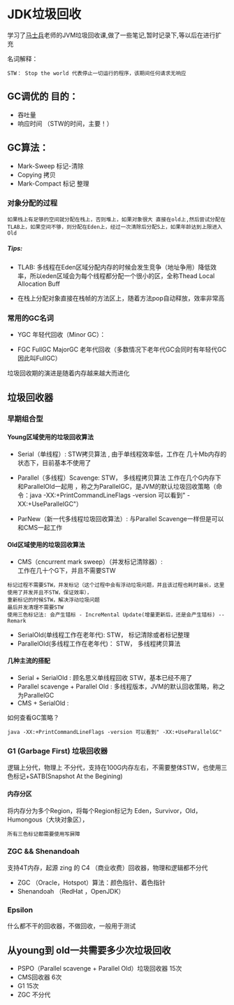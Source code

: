 # JDK垃圾回收

学习了[马士兵](http://mashibing.com/index.html)老师的JVM垃圾回收课,做了一些笔记,暂时记录下,等以后在进行扩充


名词解释：
````
STW： Stop the world 代表停止一切运行的程序，该期间任何请求无响应
````

## GC调优的 目的：
* 吞吐量
* 响应时间  （STW的时间，主要！）

## GC算法：
* Mark-Sweep 标记-清除 
* Copying 拷贝
* Mark-Compact 标记 整理

### 对象分配的过程
````
如果栈上有足够的空间就分配在栈上，否则堆上，如果对象很大 直接在old上,然后尝试分配在TLAB上，如果空间不够，则分配在Eden上，经过一次清除后分配S上，如果年龄达到上限进入Old
````

##### Tips:
* TLAB: 多线程在Eden区域分配内存的时候会发生竞争（地址争用）降低效率，所以eden区域会为每个线程都分配一个很小的区，全称Thead Local Allocation Buff

* 在栈上分配对象直接在栈帧的方法区上，随着方法pop自动释放，效率非常高


### 常用的GC名词

* YGC 年轻代回收（Minor GC）：

* FGC FullGC MajorGC  老年代回收（多数情况下老年代GC会同时有年轻代GC 因此叫FullGC）


垃圾回收期的演进是随着内存越来越大而进化

## 垃圾回收器

### 早期组合型

#### Young区域使用的垃圾回收算法
* Serial（单线程）: STW拷贝算法 ,  由于单线程效率低，工作在 几十Mb内存的状态下，目前基本不使用了

* Parallel（多线程）Scavenge: STW， 多线程拷贝算法  工作在几个G内存下 和ParallelOld一起用 ，称之为ParallelGC，是JVM的默认垃圾回收策略（命令：java -XX:+PrintCommandLineFlags -version 可以看到" -XX:+UseParallelGC"）

* ParNew（新一代多线程垃圾回收算法）: 与Parallel Scavenge一样但是可以和CMS一起工作 

#### Old区域使用的垃圾回收算法
* CMS（cncurrent mark sweep）（并发标记清除器）:  
工作在几十个G下，并且不需要STW
```
标记过程不需要STW，并发标记（这个过程中会有浮动垃圾问题，并且该过程也耗时最长，这里使用了并发并且不STW，保证效率）， 
重新标记的时候STW，解决浮动垃圾问题
最后并发清理不需要STW
使用三色标记法: 会产生错标 - IncreMental Update(增量更新后，还是会产生错标) -- Remark
````
* SerialOld(单线程工作在老年代): STW， 标记清除或者标记整理
* ParallelOld(多线程工作在老年代)： STW， 多线程拷贝算法

#### 几种主流的搭配

* Serial + SerialOld : 顾名思义单线程回收 STW，基本已经不用了
* Parallel scavenge + Parallel Old : 多线程版本，JVM的默认回收策略，称之为ParallelGC
* CMS + SerialOld : 

如何查看GC策略？
````
java -XX:+PrintCommandLineFlags -version 可以看到" -XX:+UseParallelGC"
````


### G1 (Garbage First) 垃圾回收器 

逻辑上分代，物理上 不分代，支持在100G内存左右，不需要整体STW，也使用三色标记+SATB(Snapshot At the Begining)

#### 内存分区
将内存分为多个Region，将每个Region标记为 Eden，Survivor，Old，Humongous（大块对象区），

````
所有三色标记都需要使用写屏障
````


### ZGC && Shenandoah
支持4T内存，起源 zing 的 C4 （商业收费）回收器，物理和逻辑都不分代
* ZGC （Oracle，Hotspot）算法：颜色指针、着色指针 
* Shenandoah （RedHat ，OpenJDK）

### Epsilon 
什么都不干的回收器，不做回收，一般用于测试


## 从young到 old一共需要多少次垃圾回收

* PSPO（Parallel scavenge + Parallel Old）垃圾回收器 15次
* CMS回收器 6次
* G1 15次 
* ZGC 不分代
